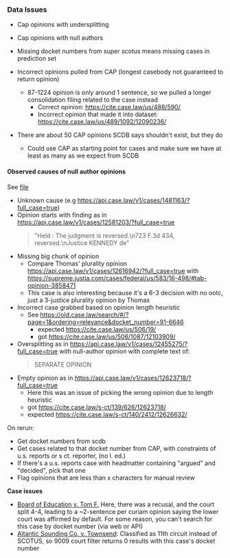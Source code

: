 ### Data Issues

- Cap opinions with undersplitting
- Cap opinions with null authors
- Missing docket numbers from super scotus means missing cases in prediction set
- Incorrect opinions pulled from CAP (longest casebody not guaranteed to return opinion)
    - 87-1224 opinion is only around 1 sentence, so we pulled a longer consolidation filing related to the case instead
        - Correct opinion: https://cite.case.law/us/488/590/
        - Incorrect opinion that made it into dataset: https://cite.case.law/us/489/1092/12090236/
    
- There are about 50 CAP opinions SCDB says shouldn't exist, but they do
    - Could use CAP as starting point for cases and make sure we have at least as many as we expect from SCDB

#### Observed causes of null author opinions

See [file](../null_authors.csv)

- Unknown cause (e.g https://api.case.law/v1/cases/1481163/?full_case=true)
- Opinion starts with finding as in https://api.case.law/v1/cases/12581203/?full_case=true 
    >"Held : The judgment is reversed.\n723 F.3d 434, reversed.\nJustice KENNEDY de"
- Missing big chunk of opinion
    - Compare Thomas' plurality opinion https://api.case.law/v1/cases/12616942/?full_case=true with https://supreme.justia.com/cases/federal/us/583/16-498/#tab-opinion-3858471
    - This case is also interesting because it's a 6-3 decision with no ootc, just a 3-justice plurality opinion by Thomas
- Incorrect case grabbed based on opinion length heuristic
    - See https://old.case.law/search/#/?page=1&ordering=relevance&docket_number=91-6646
        - expected https://cite.case.law/us/506/19/
        - got https://cite.case.law/us/506/1087/12103909/
- Oversplitting as in https://api.case.law/v1/cases/12455275/?full_case=true with null-author opinion with complete text of:
    > SEPARATE OPINION
- Empty opinion as in https://api.case.law/v1/cases/12623718/?full_case=true
    - Here this was an issue of picking the wrong opinion due to length heuristic
    - got https://cite.case.law/s-ct/139/626/12623718/
    - expected https://cite.case.law/s-ct/140/2412/12626632/


On rerun:
- Get docket numbers from scdb
- Get cases related to that docket number from CAP, with constraints of u.s. reports or s ct. reporter, (no l. ed.)
- If there's a u.s. reports case with headmatter containing "argued" and "decided", pick that one
- Flag opinions that are less than x characters for manual review



**Case issues**
- [Board of Education v. Tom F.](https://cite.case.law/us/552/1/) Here, there was a recusal, and the court split 4-4, leading to a ~2-sentence per curiam opinion saying the lower court was affirmed by default. For some reason, you can't search for this case by docket number (via web or API)
- [Altantic Sounding Co. v. Townsend](https://cite.case.law/us/557/404/): Classified as 11th circuit instead of SCOTUS, so 9009 court filter returns 0 results with this case's docket number